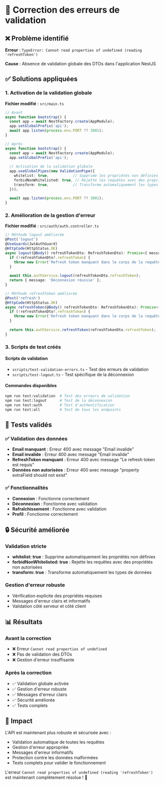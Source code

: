 # 🔧 Correction des erreurs de validation

## ❌ Problème identifié

**Erreur** : `TypeError: Cannot read properties of undefined (reading 'refreshToken')`

**Cause** : Absence de validation globale des DTOs dans l'application NestJS

## ✅ Solutions appliquées

### 1. Activation de la validation globale

**Fichier modifié** : `src/main.ts`

```typescript
// Avant
async function bootstrap() {
  const app = await NestFactory.create(AppModule);
  app.setGlobalPrefix('api');
  await app.listen(process.env.PORT ?? 3001);
}

// Après
async function bootstrap() {
  const app = await NestFactory.create(AppModule);
  app.setGlobalPrefix('api');
  
  // Activation de la validation globale
  app.useGlobalPipes(new ValidationPipe({
    whitelist: true,           // Supprime les propriétés non définies dans le DTO
    forbidNonWhitelisted: true, // Rejette les requêtes avec des propriétés non autorisées
    transform: true,           // Transforme automatiquement les types
  }));
  
  await app.listen(process.env.PORT ?? 3001);
}
```

### 2. Amélioration de la gestion d'erreur

**Fichier modifié** : `src/auth/auth.controller.ts`

```typescript
// Méthode logout améliorée
@Post('logout')
@UseGuards(JwtAuthGuard)
@HttpCode(HttpStatus.OK)
async logout(@Body() refreshTokenDto: RefreshTokenDto): Promise<{ message: string }> {
  if (!refreshTokenDto?.refreshToken) {
    throw new Error('Refresh token manquant dans le corps de la requête');
  }
  
  await this.authService.logout(refreshTokenDto.refreshToken);
  return { message: 'Déconnexion réussie' };
}

// Méthode refreshToken améliorée
@Post('refresh')
@HttpCode(HttpStatus.OK)
async refreshToken(@Body() refreshTokenDto: RefreshTokenDto): Promise<{ accessToken: string }> {
  if (!refreshTokenDto?.refreshToken) {
    throw new Error('Refresh token manquant dans le corps de la requête');
  }
  
  return this.authService.refreshToken(refreshTokenDto.refreshToken);
}
```

### 3. Scripts de test créés

#### Scripts de validation
- `scripts/test-validation-errors.ts` - Test des erreurs de validation
- `scripts/test-logout.ts` - Test spécifique de la déconnexion

#### Commandes disponibles
```bash
npm run test:validation  # Test des erreurs de validation
npm run test:logout      # Test de la déconnexion
npm run test:auth        # Test d'authentification
npm run test:all         # Test de tous les endpoints
```

## 🧪 Tests validés

### ✅ Validation des données
- **Email manquant** : Erreur 400 avec message "Email invalide"
- **Email invalide** : Erreur 400 avec message "Email invalide"
- **RefreshToken manquant** : Erreur 400 avec message "Le refresh token est requis"
- **Données non autorisées** : Erreur 400 avec message "property extraField should not exist"

### ✅ Fonctionnalités
- **Connexion** : Fonctionne correctement
- **Déconnexion** : Fonctionne avec validation
- **Rafraîchissement** : Fonctionne avec validation
- **Profil** : Fonctionne correctement

## 🔒 Sécurité améliorée

### Validation stricte
- **whitelist: true** : Supprime automatiquement les propriétés non définies
- **forbidNonWhitelisted: true** : Rejette les requêtes avec des propriétés non autorisées
- **transform: true** : Transforme automatiquement les types de données

### Gestion d'erreur robuste
- Vérification explicite des propriétés requises
- Messages d'erreur clairs et informatifs
- Validation côté serveur et côté client

## 📊 Résultats

### Avant la correction
- ❌ Erreur `Cannot read properties of undefined`
- ❌ Pas de validation des DTOs
- ❌ Gestion d'erreur insuffisante

### Après la correction
- ✅ Validation globale activée
- ✅ Gestion d'erreur robuste
- ✅ Messages d'erreur clairs
- ✅ Sécurité améliorée
- ✅ Tests complets

## 🎯 Impact

L'API est maintenant plus robuste et sécurisée avec :
- Validation automatique de toutes les requêtes
- Gestion d'erreur appropriée
- Messages d'erreur informatifs
- Protection contre les données malformées
- Tests complets pour valider le fonctionnement

L'erreur `Cannot read properties of undefined (reading 'refreshToken')` est maintenant complètement résolue ! 🎉

